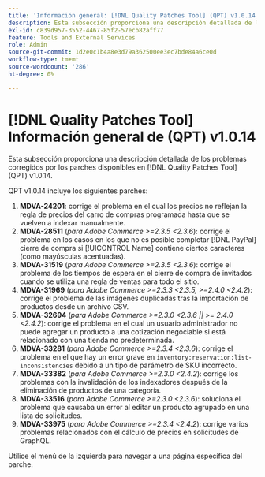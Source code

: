 ```yaml
---
title: 'Información general: [!DNL Quality Patches Tool] (QPT) v1.0.14'
description: Esta subsección proporciona una descripción detallada de los problemas corregidos por los parches disponibles en [!DNL Quality Patches Tool] (QPT) v1.0.14.
exl-id: c839d957-3552-4467-85f2-57ecb82aff77
feature: Tools and External Services
role: Admin
source-git-commit: 1d2e0c1b4a8e3d79a362500ee3ec7bde84a6ce0d
workflow-type: tm+mt
source-wordcount: '286'
ht-degree: 0%

---
```


# [!DNL Quality Patches Tool] Información general de (QPT) v1.0.14

Esta subsección proporciona una descripción detallada de los problemas corregidos por los parches disponibles en [!DNL Quality Patches Tool] (QPT) v1.0.14.

QPT v1.0.14 incluye los siguientes parches:

1. **MDVA-24201**: corrige el problema en el cual los precios no reflejan la regla de precios del carro de compras programada hasta que se vuelven a indexar manualmente.
1. **MDVA-28511** (*para Adobe Commerce >=2.3.5 &lt;2.3.6*): corrige el problema en los casos en los que no es posible completar [!DNL PayPal] cierre de compra si [!UICONTROL Name] contiene ciertos caracteres (como mayúsculas acentuadas).
1. **MDVA-31519** (*para Adobe Commerce >=2.3.5 &lt;2.3.6*): corrige el problema de los tiempos de espera en el cierre de compra de invitados cuando se utiliza una regla de ventas para todo el sitio.
1. **MDVA-31969** (*para Adobe Commerce >=2.3.3 &lt;2.3.5, >=2.4.0 &lt;2.4.2*): corrige el problema de las imágenes duplicadas tras la importación de productos desde un archivo CSV.
1. **MDVA-32694** (*para Adobe Commerce >=2.3.0 &lt;2.3.6 || >= 2.4.0 &lt;2.4.2*): corrige el problema en el cual un usuario administrador no puede agregar un producto a una cotización negociable si está relacionado con una tienda no predeterminada.
1. **MDVA-33281** (*para Adobe Commerce >=2.3.4 &lt;2.3.6*): corrige el problema en el que hay un error grave en `inventory:reservation:list-inconsistencies` debido a un tipo de parámetro de SKU incorrecto.
1. **MDVA-33382** (*para Adobe Commerce >=2.3.0 &lt;2.4.2*): corrige los problemas con la invalidación de los indexadores después de la eliminación de productos de una categoría.
1. **MDVA-33516** (*para Adobe Commerce >=2.3.0 &lt;2.3.6*): soluciona el problema que causaba un error al editar un producto agrupado en una lista de solicitudes.
1. **MDVA-33975** (*para Adobe Commerce >=2.3.4 &lt;2.4.2*): corrige varios problemas relacionados con el cálculo de precios en solicitudes de GraphQL.

Utilice el menú de la izquierda para navegar a una página específica del parche.
